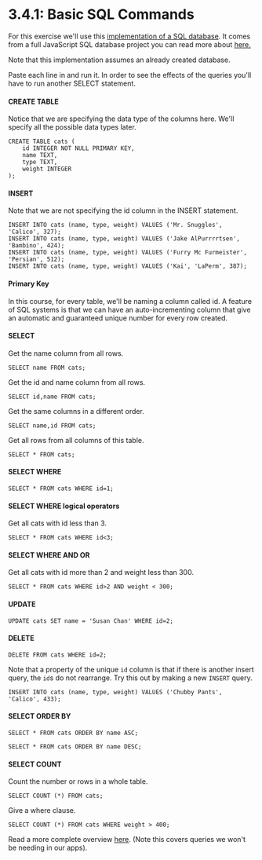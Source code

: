 # 3.4.1: Basic SQL Commands

For this exercise we'll use this [implementation of a SQL database](https://sql.js.org/examples/GUI/). It comes from a full JavaScript SQL database project you can read more about [here.](https://github.com/sql-js/sql.js)

Note that this implementation assumes an already created database.

Paste each line in and run it. In order to see the effects of the queries you'll have to run another SELECT statement.

#### CREATE TABLE

Notice that we are specifying the data type of the columns here. We'll specify all the possible data types later.

```text
CREATE TABLE cats (
    id INTEGER NOT NULL PRIMARY KEY,
    name TEXT,
    type TEXT,
    weight INTEGER
);
```

#### INSERT

Note that we are not specifying the id column in the INSERT statement.

```text
INSERT INTO cats (name, type, weight) VALUES ('Mr. Snuggles', 'Calico', 327);
INSERT INTO cats (name, type, weight) VALUES ('Jake AlPurrrrtsen', 'Bambino', 424);
INSERT INTO cats (name, type, weight) VALUES ('Furry Mc Furmeister', 'Persian', 512);
INSERT INTO cats (name, type, weight) VALUES ('Kai', 'LaPerm', 387);
```

#### Primary Key

In this course, for every table, we'll be naming a column called id. A feature of SQL systems is that we can have an auto-incrementing column that give an automatic and guaranteed unique number for every row created. 

#### SELECT

Get the name column from all rows.

```text
SELECT name FROM cats;
```

Get the id and name column from all rows.

```text
SELECT id,name FROM cats;
```

Get the same columns in a different order.

```text
SELECT name,id FROM cats;
```

Get all rows from all columns of this table. 

```text
SELECT * FROM cats;
```

#### SELECT WHERE

```text
SELECT * FROM cats WHERE id=1;
```

#### SELECT WHERE logical operators

Get all cats with id less than 3.

```text
SELECT * FROM cats WHERE id<3;
```

#### SELECT WHERE AND OR

Get all cats with id more than 2 and weight less than 300.

```text
SELECT * FROM cats WHERE id>2 AND weight < 300;
```

#### UPDATE

```text
UPDATE cats SET name = 'Susan Chan' WHERE id=2;
```

#### DELETE

```text
DELETE FROM cats WHERE id=2;
```

Note that a property of the unique `id` column is that if there is another insert query, the `id`s do not rearrange. Try this out by making a new `INSERT` query.

```text
INSERT INTO cats (name, type, weight) VALUES ('Chubby Pants', 'Calico', 433);
```

#### SELECT ORDER BY

```text
SELECT * FROM cats ORDER BY name ASC;
```

```text
SELECT * FROM cats ORDER BY name DESC;
```

#### SELECT COUNT

Count the number or rows in a whole table.

```text
SELECT COUNT (*) FROM cats;
```

Give a where clause.

```text
SELECT COUNT (*) FROM cats WHERE weight > 400;
```

Read a more complete overview [here](https://dataschool.com/learn-sql/sql-cheat-sheet/). \(Note this covers queries we won't be needing in our apps\).

